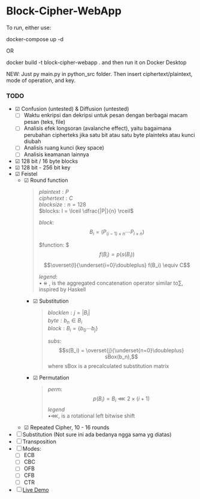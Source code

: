 # Block-Cipher-WebApp

To run, either use:

docker-compose up -d

OR

docker build -t block-cipher-webapp .
and then run it on Docker Desktop

NEW:
Just py main.py in python_src folder. Then insert ciphertext/plaintext, mode of operation, and key.

### TODO

- &#9745; Confusion (untested) & Diffusion (untested)
  - &#9744; Waktu enkripsi dan dekripsi untuk pesan dengan berbagai macam pesan (teks, file)
  - &#9744; Analisis efek longsoran (avalanche effect), yaitu bagaimana perubahan
  cipherteks jika satu bit atau satu byte plainteks atau kunci diubah
  - &#9744; Analisis ruang kunci (key space)
  - &#9744; Analisis keamanan lainnya
- &#9745; 128 bit / 16 byte blocks
- &#9745; 128 bit - 256 bit key
- &#9745; Feistel
  - &#9745; Round function
    > $plaintext: P$ <br>
    > $ciphertext: C$ <br>
    > $blocksize: n = 128$ <br>
    > $blocks: l = \lceil \dfrac{|P|}{n} \rceil$
    >
    > $block:$ $$B_i = (P_{(i - 1) \times n} \cdots P_{i \times n})$$
    >
    > $\newcommand\doubleplus{+\kern-1.5ex+\kern+0ex}$
    > $function: $ $$f(B_i) = p(s(B_i))$$
    > $$\overset{l}{\underset{i=0}\doubleplus} f(B_i) \equiv C$$
    > 
    > $legend:$ <br>
    > $\bullet {\doubleplus} \text{, is the aggregated concatenation operator similar to}\sum\text{, inspired by Haskell}$
    - &#9745; Substitution <br>
      > $blocklen: j = |B_i|$ <br>
      > $byte: b_n \in B_{i}$ <br>
      > $block: B_i = \lbrace b_0 \cdots b_j \rbrace$ <br>
      > 
      > $subs:$ $$s(B_i) = \overset{j}{\underset{n=0}\doubleplus} sBox(b_n),$$
      > where sBox is a precalculated substitution matrix
    - &#9745; Permutation <br>
      > $perm:$ $$p(B_i) = B_i \lll 2 \times ( i + 1 ) $$
      > $legend$ <br>
      > $\bullet \lll$, is a rotational left bitwise shift
  - &#9745; Repeated Cipher, 10 - 16 rounds
- &#9744; Substitution (Not sure ini ada bedanya ngga sama yg diatas)
- &#9744; Transposition 
- &#9744; Modes: 
  - &#9744; ECB
  - &#9744; CBC
  - &#9744; OFB
  - &#9744; CFB
  - &#9744; CTR
- &#9744; [Live Demo](goblc.nathancs.dev)